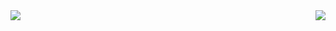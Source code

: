 <img align='left' src="https://github-readme-stats.vercel.app/api/top-langs/?username=lynxux&layout=compact">
<img align='right' src="https://github-readme-stats.vercel.app/api?username=lynxux&show_icons=true">
